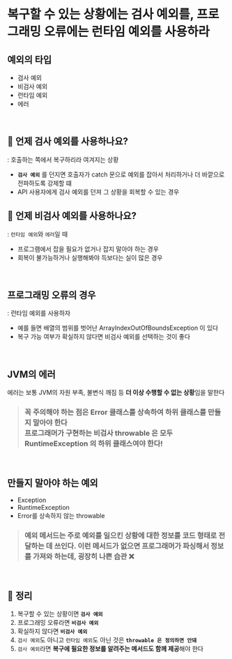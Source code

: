 # 복구할 수 있는 상황에는 검사 예외를, 프로그래밍 오류에는 런타임 예외를 사용하라

## 예외의 타입
* 검사 예외
* 비검사 예외
* 런타임 예외
* 에러

</br>

## 🤔 언제 검사 예외를 사용하나요?
: 호출하는 쪽에서 복구하리라 여겨지는 상황

* **`검사 예외`** 를 던지면 호출자가 catch 문으로 예외를 잡아서 처리하거나 더 바깥으로 전파하도록 강제할 떄
* API 사용자에게 검사 예외를 던져 그 상황을 회복할 수 있는 경우

## 🤔 언제 비검사 예외를 사용하나요?
: `런타임 예외`와 `에러`일 때

* 프로그램에서 잡을 필요가 없거나 잡지 말아야 하는 경우
* 회복이 불가능하거나 실행해봐야 득보다는 실이 많은 경우

</br>

## 프로그래밍 오류의 경우
: 런타임 예외를 사용하자

* 예를 들면 배열의 범위를 벗어난 ArrayIndexOutOfBoundsException 이 있다
* 복구 가능 여부가 확실하지 않다면 비검사 예외를 선택하는 것이 좋다

</br>

## JVM의 에러
에러는 보통 JVM의 자원 부족, 불변식 깨짐 등 **더 이상 수행할 수 없는 상황**임을 말한다

> ### 꼭 주의해야 하는 점은 Error 클래스를 상속하여 하위 클래스를 만들지 말아야 한다 </br> 프로그래머가 구현하는 비검사 throwable 은 모두 RuntimeException 의 하위 클래스여야 한다!

</br>

## 만들지 말아야 하는 예외
* Exception
* RuntimeException
* Error를 상속하지 않는 throwable

> ### 예외 메서드는 주로 예외를 일으킨 상황에 대한 정보를 코드 형태로 전달하는 데 쓰인다. 이런 메서드가 없으면 프로그래머가 파싱해서 정보를 가져와 하는데, 굉장히 나쁜 습관 ❌

</br>

## 🎯 정리
1. 복구할 수 있는 상황이면 **`검사 예외`**
2. 프로그래밍 오류라면 **`비검사 예외`**
3. 확실하지 않다면 **`비검사 예외`**
4. `검사 예외`도 아니고 `런타임 예외`도 아닌 것은 **`throwable 은 정의하면 안돼`**
5. `검사 예외`라면 **복구에 필요한 정보를 알려주는 메서드도 함께 제공**해야 한다
